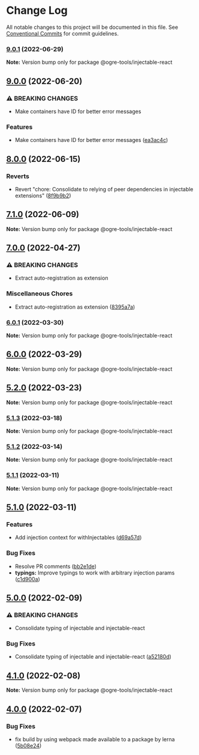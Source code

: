 # Change Log

All notable changes to this project will be documented in this file.
See [Conventional Commits](https://conventionalcommits.org) for commit guidelines.

### [9.0.1](https://github.com/ogre-works/ogre-tools/compare/v9.0.0...v9.0.1) (2022-06-29)

**Note:** Version bump only for package @ogre-tools/injectable-react





## [9.0.0](https://github.com/ogre-works/ogre-tools/compare/v8.0.0...v9.0.0) (2022-06-20)


### ⚠ BREAKING CHANGES

* Make containers have ID for better error messages

### Features

* Make containers have ID for better error messages ([ea3ac4c](https://github.com/ogre-works/ogre-tools/commit/ea3ac4c4becbb79509ffe19f66ffac62364e22d6))



## [8.0.0](https://github.com/ogre-works/ogre-tools/compare/v7.1.0...v8.0.0) (2022-06-15)


### Reverts

* Revert "chore: Consolidate to relying of peer dependencies in injectable extensions" ([8f9b9b2](https://github.com/ogre-works/ogre-tools/commit/8f9b9b2afee9154e523254ea0d9338aa5fdd4fb4))



## [7.1.0](https://github.com/ogre-works/ogre-tools/compare/v7.0.0...v7.1.0) (2022-06-09)

**Note:** Version bump only for package @ogre-tools/injectable-react





## [7.0.0](https://github.com/ogre-works/ogre-tools/compare/v6.0.1...v7.0.0) (2022-04-27)


### ⚠ BREAKING CHANGES

* Extract auto-registration as extension

### Miscellaneous Chores

* Extract auto-registration as extension ([8395a7a](https://github.com/ogre-works/ogre-tools/commit/8395a7a8eba457f98ebd10a1dfa7c6cf901fdc34))



### [6.0.1](https://github.com/ogre-works/ogre-tools/compare/v6.0.0...v6.0.1) (2022-03-30)

**Note:** Version bump only for package @ogre-tools/injectable-react





## [6.0.0](https://github.com/ogre-works/ogre-tools/compare/v5.2.0...v6.0.0) (2022-03-29)

**Note:** Version bump only for package @ogre-tools/injectable-react





## [5.2.0](https://github.com/ogre-works/ogre-tools/compare/v5.1.3...v5.2.0) (2022-03-23)

**Note:** Version bump only for package @ogre-tools/injectable-react





### [5.1.3](https://github.com/ogre-works/ogre-tools/compare/v5.1.2...v5.1.3) (2022-03-18)

**Note:** Version bump only for package @ogre-tools/injectable-react





### [5.1.2](https://github.com/ogre-works/ogre-tools/compare/v5.1.1...v5.1.2) (2022-03-14)

**Note:** Version bump only for package @ogre-tools/injectable-react





### [5.1.1](https://github.com/ogre-works/ogre-tools/compare/v5.1.0...v5.1.1) (2022-03-11)

**Note:** Version bump only for package @ogre-tools/injectable-react





## [5.1.0](https://github.com/ogre-works/ogre-tools/compare/v5.0.0...v5.1.0) (2022-03-11)


### Features

* Add injection context for withInjectables ([d69a57d](https://github.com/ogre-works/ogre-tools/commit/d69a57d7d1428342b76bb0d6ef272ede6c85858c))


### Bug Fixes

* Resolve PR comments ([bb2e1de](https://github.com/ogre-works/ogre-tools/commit/bb2e1debdcfe901f998eabcaba1941222e917950))
* **typings:** Improve typings to work with arbitrary injection params ([c1d900a](https://github.com/ogre-works/ogre-tools/commit/c1d900a22ae9d609e3b70b3d0a034dd5e81901b0))



## [5.0.0](https://github.com/ogre-works/ogre-tools/compare/v4.1.0...v5.0.0) (2022-02-09)


### ⚠ BREAKING CHANGES

* Consolidate typing of injectable and injectable-react

### Bug Fixes

* Consolidate typing of injectable and injectable-react ([a52180d](https://github.com/ogre-works/ogre-tools/commit/a52180d28119e544c5023a8706ca2a077f2217cf))



## [4.1.0](https://github.com/ogre-works/ogre-tools/compare/v4.0.0...v4.1.0) (2022-02-08)

**Note:** Version bump only for package @ogre-tools/injectable-react





## [4.0.0](https://github.com/ogre-works/ogre-tools/compare/v3.2.1...v4.0.0) (2022-02-07)


### Bug Fixes

* fix build by using webpack made available to a package by lerna ([5b08e24](https://github.com/ogre-works/ogre-tools/commit/5b08e2472fe06514901546e8a5eb8d8664282a0c))
